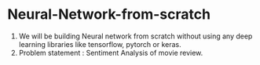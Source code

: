# Neural-Network-from-scratch

1. We will be building Neural network from scratch without using any deep learning libraries like tensorflow, pytorch or keras.
2. Problem statement : Sentiment Analysis of movie review.
